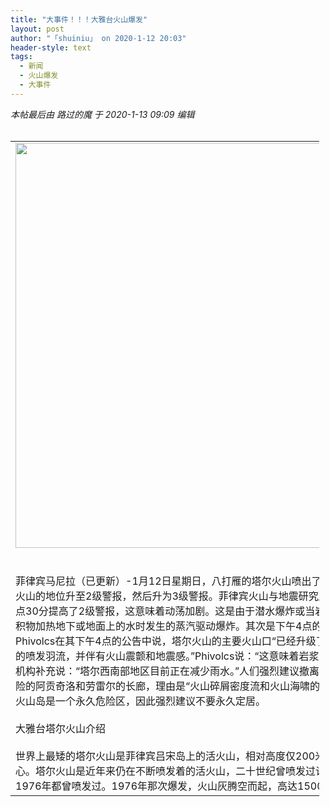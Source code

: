 ```yaml
---
title: "大事件！！！大雅台火山爆发"
layout: post
author: "「shuiniu」 on 2020-1-12 20:03"
header-style: text
tags:
  - 新闻
  - 火山爆发
  - 大事件
---
```


<head></head>
<body>
 <i class="pstatus"> 本帖最后由 路过的魔 于 2020-1-13 09:09 编辑 </i>
 <br> 
 <br> 
 <table cellspacing="0" class="t_table" style="width:98%"> 
  <tbody> 
   <tr> 
    <td><img width="720" height="648" src="https://assets.rappler.com/84A66AC565954941A250B07C2C212E0F/img/8081F08225254A6BB5257A6D7F479677/20200112-taal-volcano_8081F08225254A6BB5257A6D7F479677.jpg"><br> <br> <br> 菲律宾马尼拉（已更新）-1月12日星期日，八打雁的塔尔火山喷出了一根高1公里的灰柱，触发了该火山的地位升至2级警报，然后升为3级警报。菲律宾火山与地震研究所（Phivolcs）首先在周日下午2点30分提高了2级警报，这意味着动荡加剧。这是由于潜水爆炸或当岩浆，熔岩，热岩石或新的火山沉积物加热地下或地面上的水时发生的蒸汽驱动爆炸。其次是下午4点的3级警报，这意味着岩浆动荡。Phivolcs在其下午4点的公告中说，塔尔火山的主要火山口“已经升级了火山喷发活动，产生了1公里高的喷发羽流，并伴有火山震颤和地震感。”Phivolcs说：“这意味着岩浆侵入可能会推动当前的活动。”该机构补充说：“塔尔西南部地区目前正在减少雨水。”人们强烈建议撤离塔阿勒火山岛以及八打雁省高风险的阿贡奇洛和劳雷尔的长廊，理由是“火山碎屑密度流和火山海啸的潜在危险”。它还指出，整个塔尔火山岛是一个永久危险区，因此强烈建议不要永久定居。<br> <br> 大雅台塔尔火山介绍<br> <br> 世界上最矮的塔尔火山是菲律宾吕宋岛上的活火山，相对高度仅200米。塔尔火山位处风光明媚的湖中心。塔尔火山是近年来仍在不断喷发着的活火山，二十世纪曾喷发过许多次，1965年、1970年、1976年都曾喷发过。1976年那次爆发，火山灰腾空而起，高达1500米。<br> </td> 
   </tr> 
  </tbody> 
 </table>
 <font style="color:rgb(135, 135, 135)"><font face="Tahoma,"><font style="font-size:12px"><br> </font></font></font>
 <br> 
 <br>
</body>


